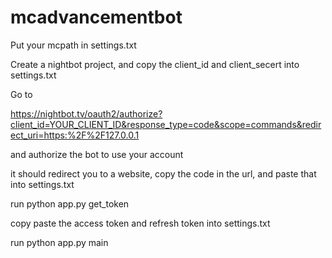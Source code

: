 # mcadvancementbot
Put your mcpath in settings.txt

Create a nightbot project, and copy the client_id and client_secert into settings.txt

Go to 

https://nightbot.tv/oauth2/authorize?client_id=YOUR_CLIENT_ID&response_type=code&scope=commands&redirect_uri=https:%2F%2F127.0.0.1

and authorize the bot to use your account

it should redirect you to a website, copy the code in the url, and paste that into settings.txt

run python app.py get_token

copy paste the access token and refresh token into settings.txt

run python app.py main
